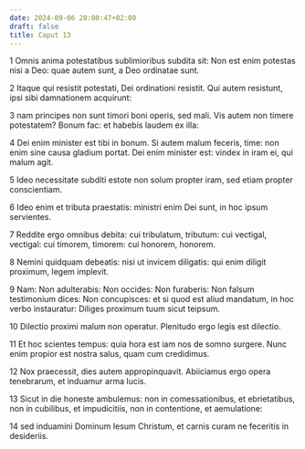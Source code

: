 ```yaml
---
date: 2024-09-06 20:00:47+02:00
draft: false
title: Caput 13
---
```





1 Omnis anima potestatibus sublimioribus subdita sit: Non est enim potestas nisi a Deo: quae autem sunt, a Deo ordinatae sunt.

2 Itaque qui resistit potestati, Dei ordinationi resistit. Qui autem resistunt, ipsi sibi damnationem acquirunt:

3 nam principes non sunt timori boni operis, sed mali. Vis autem non timere potestatem? Bonum fac: et habebis laudem ex illa:

4 Dei enim minister est tibi in bonum. Si autem malum feceris, time: non enim sine causa gladium portat. Dei enim minister est: vindex in iram ei, qui malum agit.

5 Ideo necessitate subditi estote non solum propter iram, sed etiam propter conscientiam.

6 Ideo enim et tributa praestatis: ministri enim Dei sunt, in hoc ipsum servientes.

7 Reddite ergo omnibus debita: cui tribulatum, tributum: cui vectigal, vectigal: cui timorem, timorem: cui honorem, honorem.

8 Nemini quidquam debeatis: nisi ut invicem diligatis: qui enim diligit proximum, legem implevit.

9 Nam: Non adulterabis: Non occides: Non furaberis: Non falsum testimonium dices: Non concupisces: et si quod est aliud mandatum, in hoc verbo instauratur: Diliges proximum tuum sicut teipsum.

10 Dilectio proximi malum non operatur. Plenitudo ergo legis est dilectio.

11 Et hoc scientes tempus: quia hora est iam nos de somno surgere. Nunc enim propior est nostra salus, quam cum credidimus.

12 Nox praecessit, dies autem appropinquavit. Abiiciamus ergo opera tenebrarum, et induamur arma lucis.

13 Sicut in die honeste ambulemus: non in comessationibus, et ebrietatibus, non in cubilibus, et impudicitiis, non in contentione, et aemulatione:

14 sed induamini Dominum Iesum Christum, et carnis curam ne feceritis in desideriis.

